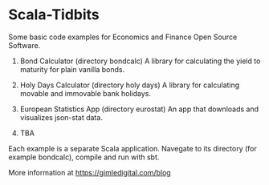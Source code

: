 # Scala-Tidbits
Some basic code examples for Economics and Finance Open Source Software.

1. Bond Calculator (directory bondcalc)
   A library for calculating the yield to maturity for plain vanilla bonds.

2. Holy Days Calculator (directory holy days)
   A library for calculating movable and immovable bank holidays.

3. European Statistics App (directory eurostat)
   An app that downloads and visualizes json-stat data.

4. TBA

Each example is a separate Scala application. Navegate to its directory
(for example bondcalc), compile and run with sbt.

More information at https://gimledigital.com/blog
